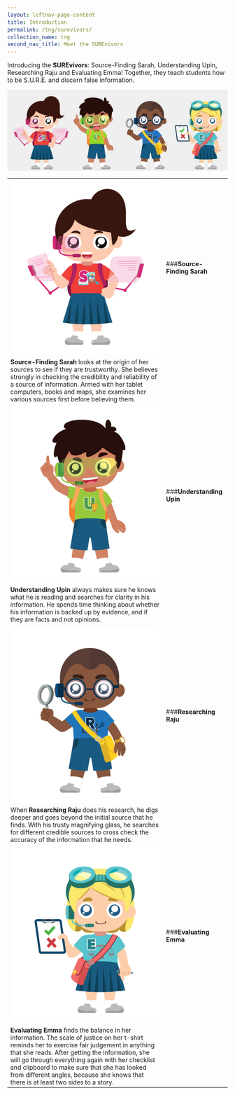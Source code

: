 ```yaml
---
layout: leftnav-page-content
title: Introduction
permalink: /tng/surevivors/
collection_name: tng
second_nav_title: Meet the SUREvivors
---
```


Introducing the **SUREvivors**:  Source-Finding Sarah, Understanding Upin, Researching Raju and Evaluating Emma! Together, they teach students how to be S.U.R.E. and discern false information.

![](../images/SUREvivors-team.JPG)



|                                    |                                                              |
| ---------------------------------- | ------------------------------------------------------------ |
| ![](../images/SUREvivor_Sarah.jpg) | ###**Source-Finding Sarah**
**Source-Finding Sarah** looks at the origin of her sources to see if they are trustworthy. She believes strongly in checking the credibility and reliability of a source of information. Armed with her tablet computers, books and maps, she examines her various sources first before believing them. |
|                                    |                                                              |
| ![](../images/SUREvivor_Upin.jpg)  | ###**Understanding Upin** 
**Understanding Upin** always makes sure he knows what he is reading and searches for clarity in his information. He spends time thinking about whether his information is backed up by evidence, and if they are facts and not opinions. |
|                                    |                                                              |
| ![](../images/SUREvivor_Raju.jpg)  | ###**Researching Raju**
When **Researching Raju** does his research, he digs deeper and goes beyond the initial source that he finds. With his trusty magnifying glass, he searches for different credible sources to cross check the accuracy of the information that he needs. |
|                                    |                                                              |
| ![](../images/SUREvivor_Emma.jpg)  | ###**Evaluating Emma**
**Evaluating Emma** finds the balance in her information. The scale of justice on her t-shirt reminds her to exercise fair judgement in anything that she reads. After getting the information, she will go through everything again with her checklist and clipboard to make sure that she has looked from different angles, because she knows that there is at least two sides to a story. |

